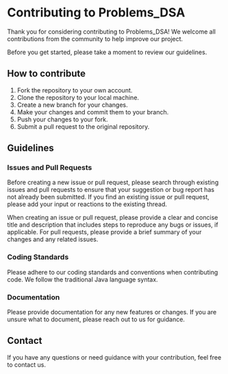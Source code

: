 # Contributing to Problems_DSA

Thank you for considering contributing to Problems_DSA! We welcome all contributions from the community to help improve our project.

Before you get started, please take a moment to review our guidelines.

## How to contribute

1. Fork the repository to your own account.
2. Clone the repository to your local machine.
3. Create a new branch for your changes.
4. Make your changes and commit them to your branch.
5. Push your changes to your fork.
6. Submit a pull request to the original repository.

## Guidelines

### Issues and Pull Requests

Before creating a new issue or pull request, please search through existing issues and pull requests to ensure that your suggestion or bug report has not already been submitted. If you find an existing issue or pull request, please add your input or reactions to the existing thread.

When creating an issue or pull request, please provide a clear and concise title and description that includes steps to reproduce any bugs or issues, if applicable. For pull requests, please provide a brief summary of your changes and any related issues.

### Coding Standards

Please adhere to our coding standards and conventions when contributing code. We follow the traditional Java language syntax.


### Documentation

Please provide documentation for any new features or changes. If you are unsure what to document, please reach out to us for guidance.

## Contact

If you have any questions or need guidance with your contribution, feel free to contact us.
